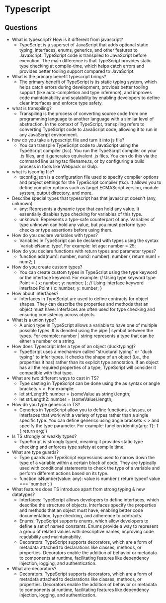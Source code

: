 # Typescript

## Questions
- What is typescript? How is it different from javascript?
    - TypeScript is a superset of JavaScript that adds optional static typing, interfaces, enums, generics, and other features to JavaScript. TypeScript code is transpiled to JavaScript before execution. The main difference is that TypeScript provides static type checking at compile-time, which helps catch errors and provides better tooling support compared to JavaScript.
- What is the primary benefit typescript brings?
    - The primary benefit of TypeScript is its static typing system, which helps catch errors during development, provides better tooling support (like auto-completion and type inference), and improves code maintainability and scalability by enabling developers to define clear interfaces and enforce type safety.
- what is transpiling?
    - Transpiling is the process of converting source code from one programming language to another language with a similar level of abstraction. In the context of TypeScript, transpiling refers to converting TypeScript code to JavaScript code, allowing it to run in any JavaScript environment.
- how do you take a typescript file and turn it into js file?
    - You can transpile TypeScript code to JavaScript using the TypeScript compiler (tsc). You run the TypeScript compiler on your .ts files, and it generates equivalent .js files. You can do this via the command line using tsc filename.ts, or by configuring a build process in tools like Webpack or Gulp.
- what is tsconfig file?
    - tsconfig.json is a configuration file used to specify compiler options and project settings for the TypeScript compiler (tsc). It allows you to define compiler options such as target ECMAScript version, module system, output directory, and more.
- Describe special types that typescript has that javascript doesn't (any, unknown)
    - any: Represents a dynamic type that can hold any value. It essentially disables type checking for variables of this type.
    - unknown: Represents a type-safe counterpart of any. Variables of type unknown can hold any value, but you must perform type checks or type assertions before using them.
- How do you declare variables with types?
    - Variables in TypeScript can be declared with types using the syntax 'variableName: type'. For example: let age: number = 25;
- How do you declare functions with return types and parameter types?
    - function add(num1: number, num2: number): number {
        return num1 + num2;
    }
- How do you create custom types?
    - You can create custom types in TypeScript using the type keyword or the interface keyword. For example:
    // Using type keyword
    type Point = {
        x: number;
        y: number;
    };
    // Using interface keyword
    interface Point {
        x: number;
        y: number;
    }
- How about interfaces?
    - Interfaces in TypeScript are used to define contracts for object shapes. They can describe the properties and methods that an object must have. Interfaces are often used for type checking and ensuring consistency across objects.
- What is a union type?
    - A union type in TypeScript allows a variable to have one of multiple possible types. It is denoted using the pipe | symbol between the types. For example: number | string represents a type that can be either a number or a string.
- How does Typescript infer a type of an object (ducktyping)?
    - TypeScript uses a mechanism called "structural typing" or "duck typing" to infer types. It checks the shape of an object (i.e., the properties it has) rather than its explicit type annotation. If an object has all the required properties of a type, TypeScript will consider it compatible with that type.
- What are two different ways to cast in TS?
    - Type casting in TypeScript can be done using the as syntax or angle brackets < >. For example:
    - let strLength1: number = (someValue as string).length;
    - let strLength2: number = (<string>someValue).length;
- How do you type generics in TS?
    - Generics in TypeScript allow you to define functions, classes, or interfaces that work with a variety of types rather than a single specific type. You can define generics using angle brackets < > and specify the type parameter. For example:
    function identity<T>(arg: T): T {
        return arg;
    }
- Is TS strongly or weakly typed?
    - TypeScript is strongly typed, meaning it provides static type checking and enforces type safety at compile time.
- What are type guards?
    - Type guards are TypeScript expressions used to narrow down the type of a variable within a certain block of code. They are typically used with conditional statements to check the type of a variable and perform different actions based on its type.
    - function isNumber(value: any): value is number {
        return typeof value === 'number';
    }
- What features does TS introduce apart from strong typing & new datatypes?
    - Interfaces: TypeScript allows developers to define interfaces, which describe the structure of objects. Interfaces specify the properties and methods that an object must have, enabling better code documentation, type checking, and adherence to contracts.
    - Enums: TypeScript supports enums, which allow developers to define a set of named constants. Enums provide a way to represent a group of related values with descriptive names, improving code readability and maintainability.
    - Decorators: TypeScript supports decorators, which are a form of metadata attached to declarations like classes, methods, or properties. Decorators enable the addition of behavior or metadata to components at runtime, facilitating features like dependency injection, logging, and authentication.
- What are decorators?
    - Decorators: TypeScript supports decorators, which are a form of metadata attached to declarations like classes, methods, or properties. Decorators enable the addition of behavior or metadata to components at runtime, facilitating features like dependency injection, logging, and authentication.